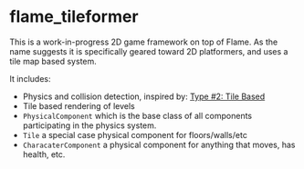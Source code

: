 # flame_tileformer

This is a work-in-progress 2D game framework on top of Flame.
As the name suggests it is specifically geared toward 2D platformers,
and uses a tile map based system.

It includes:
 - Physics and collision detection, inspired by:
[Type #2: Tile Based](http://higherorderfun.com/blog/2012/05/20/the-guide-to-implementing-2d-platformers/)
 - Tile based rendering of levels
 - `PhysicalComponent` which is the base class of all components participating in the
physics system.
 - `Tile` a special case physical component for floors/walls/etc
 - `CharacaterComponent` a physical component for anything that moves, has health, etc.


